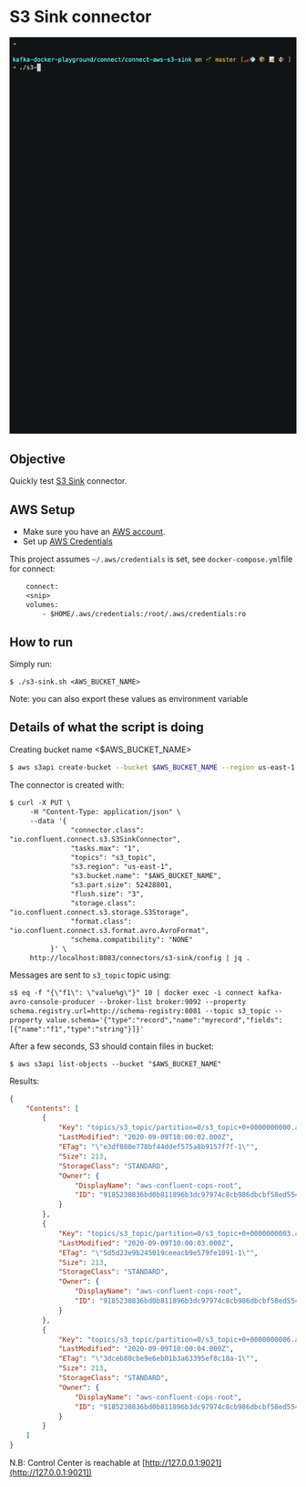 # S3 Sink connector

![asciinema](https://github.com/vdesabou/gifs/blob/master/connect/connect-aws-s3-sink/asciinema.gif?raw=true)

## Objective

Quickly test [S3 Sink](https://docs.confluent.io/current/connect/kafka-connect-s3/index.html#kconnect-long-amazon-s3-sink-connector) connector.



## AWS Setup

* Make sure you have an [AWS account](https://docs.aws.amazon.com/streams/latest/dev/before-you-begin.html#setting-up-sign-up-for-aws).
* Set up [AWS Credentials](https://docs.confluent.io/current/connect/kafka-connect-kinesis/quickstart.html#aws-credentials)

This project assumes `~/.aws/credentials` is set, see `docker-compose.yml`file for connect:

```
    connect:
    <snip>
    volumes:
        - $HOME/.aws/credentials:/root/.aws/credentials:ro
```


## How to run

Simply run:

```
$ ./s3-sink.sh <AWS_BUCKET_NAME>
```

Note: you can also export these values as environment variable

## Details of what the script is doing

Creating bucket name <$AWS_BUCKET_NAME>

```bash
$ aws s3api create-bucket --bucket $AWS_BUCKET_NAME --region us-east-1
```

The connector is created with:

```
$ curl -X PUT \
     -H "Content-Type: application/json" \
     --data '{
               "connector.class": "io.confluent.connect.s3.S3SinkConnector",
               "tasks.max": "1",
               "topics": "s3_topic",
               "s3.region": "us-east-1",
               "s3.bucket.name": "$AWS_BUCKET_NAME",
               "s3.part.size": 52428801,
               "flush.size": "3",
               "storage.class": "io.confluent.connect.s3.storage.S3Storage",
               "format.class": "io.confluent.connect.s3.format.avro.AvroFormat",
               "schema.compatibility": "NONE"
          }' \
     http://localhost:8083/connectors/s3-sink/config | jq .
```

Messages are sent to `s3_topic` topic using:

```
s$ eq -f "{\"f1\": \"value%g\"}" 10 | docker exec -i connect kafka-avro-console-producer --broker-list broker:9092 --property schema.registry.url=http://schema-registry:8081 --topic s3_topic --property value.schema='{"type":"record","name":"myrecord","fields":[{"name":"f1","type":"string"}]}'
```

After a few seconds, S3 should contain files in bucket:

```
$ aws s3api list-objects --bucket "$AWS_BUCKET_NAME"
```

Results:

```json
{
    "Contents": [
        {
            "Key": "topics/s3_topic/partition=0/s3_topic+0+0000000000.avro",
            "LastModified": "2020-09-09T10:00:02.000Z",
            "ETag": "\"e3df080e778bf44ddef575a8b9157f7f-1\"",
            "Size": 213,
            "StorageClass": "STANDARD",
            "Owner": {
                "DisplayName": "aws-confluent-cops-root",
                "ID": "9185230836bd0b811896b3dc97974c8cb986dbcbf58ed554d6e9e6412a237e60"
            }
        },
        {
            "Key": "topics/s3_topic/partition=0/s3_topic+0+0000000003.avro",
            "LastModified": "2020-09-09T10:00:03.000Z",
            "ETag": "\"5d5d23e9b245019ceeacb9e579fe1091-1\"",
            "Size": 213,
            "StorageClass": "STANDARD",
            "Owner": {
                "DisplayName": "aws-confluent-cops-root",
                "ID": "9185230836bd0b811896b3dc97974c8cb986dbcbf58ed554d6e9e6412a237e60"
            }
        },
        {
            "Key": "topics/s3_topic/partition=0/s3_topic+0+0000000006.avro",
            "LastModified": "2020-09-09T10:00:04.000Z",
            "ETag": "\"3dceb80cbe9e6eb01b3a63395ef8c18a-1\"",
            "Size": 213,
            "StorageClass": "STANDARD",
            "Owner": {
                "DisplayName": "aws-confluent-cops-root",
                "ID": "9185230836bd0b811896b3dc97974c8cb986dbcbf58ed554d6e9e6412a237e60"
            }
        }
    ]
}
```

N.B: Control Center is reachable at [http://127.0.0.1:9021](http://127.0.0.1:9021])
